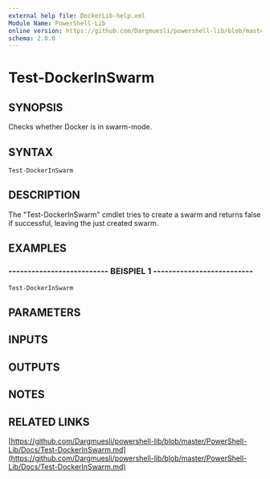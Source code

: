 ```yaml
---
external help file: DockerLib-help.xml
Module Name: PowerShell-Lib
online version: https://github.com/Dargmuesli/powershell-lib/blob/master/PowerShell-Lib/Docs/Test-DockerInSwarm.md
schema: 2.0.0
---
```


# Test-DockerInSwarm

## SYNOPSIS
Checks whether Docker is in swarm-mode.

## SYNTAX

```
Test-DockerInSwarm
```

## DESCRIPTION
The "Test-DockerInSwarm" cmdlet tries to create a swarm and returns false if successful, leaving the just created swarm.

## EXAMPLES

### -------------------------- BEISPIEL 1 --------------------------
```
Test-DockerInSwarm
```

## PARAMETERS

## INPUTS

## OUTPUTS

## NOTES

## RELATED LINKS

[https://github.com/Dargmuesli/powershell-lib/blob/master/PowerShell-Lib/Docs/Test-DockerInSwarm.md](https://github.com/Dargmuesli/powershell-lib/blob/master/PowerShell-Lib/Docs/Test-DockerInSwarm.md)


